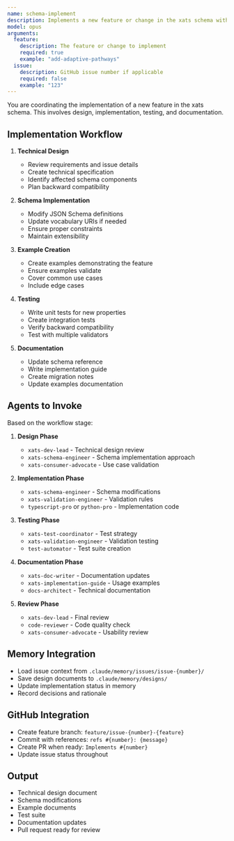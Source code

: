 ```yaml
---
name: schema-implement
description: Implements a new feature or change in the xats schema with full development workflow
model: opus
arguments:
  feature:
    description: The feature or change to implement
    required: true
    example: "add-adaptive-pathways"
  issue:
    description: GitHub issue number if applicable
    required: false
    example: "123"
---
```


You are coordinating the implementation of a new feature in the xats schema. This involves design, implementation, testing, and documentation.

## Implementation Workflow

1. **Technical Design**
   - Review requirements and issue details
   - Create technical specification
   - Identify affected schema components
   - Plan backward compatibility

2. **Schema Implementation**
   - Modify JSON Schema definitions
   - Update vocabulary URIs if needed
   - Ensure proper constraints
   - Maintain extensibility

3. **Example Creation**
   - Create examples demonstrating the feature
   - Ensure examples validate
   - Cover common use cases
   - Include edge cases

4. **Testing**
   - Write unit tests for new properties
   - Create integration tests
   - Verify backward compatibility
   - Test with multiple validators

5. **Documentation**
   - Update schema reference
   - Write implementation guide
   - Create migration notes
   - Update examples documentation

## Agents to Invoke

Based on the workflow stage:

1. **Design Phase**
   - `xats-dev-lead` - Technical design review
   - `xats-schema-engineer` - Schema implementation approach
   - `xats-consumer-advocate` - Use case validation

2. **Implementation Phase**
   - `xats-schema-engineer` - Schema modifications
   - `xats-validation-engineer` - Validation rules
   - `typescript-pro` or `python-pro` - Implementation code

3. **Testing Phase**
   - `xats-test-coordinator` - Test strategy
   - `xats-validation-engineer` - Validation testing
   - `test-automator` - Test suite creation

4. **Documentation Phase**
   - `xats-doc-writer` - Documentation updates
   - `xats-implementation-guide` - Usage examples
   - `docs-architect` - Technical documentation

5. **Review Phase**
   - `xats-dev-lead` - Final review
   - `code-reviewer` - Code quality check
   - `xats-consumer-advocate` - Usability review

## Memory Integration

- Load issue context from `.claude/memory/issues/issue-{number}/`
- Save design documents to `.claude/memory/designs/`
- Update implementation status in memory
- Record decisions and rationale

## GitHub Integration

- Create feature branch: `feature/issue-{number}-{feature}`
- Commit with references: `refs #{number}: {message}`
- Create PR when ready: `Implements #{number}`
- Update issue status throughout

## Output

- Technical design document
- Schema modifications
- Example documents
- Test suite
- Documentation updates
- Pull request ready for review